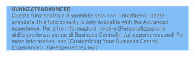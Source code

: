 <blockquote STYLE="background: #81BEF7;border-left:None"><span data-ttu-id="713c3-101"><b>AVANZATE</b></span><span class="sxs-lookup"><span data-stu-id="713c3-101"><b>ADVANCED</b></span></span><br /><span data-ttu-id="713c3-102">Questa funzionalità è disponibile solo con l'interfaccia utente avanzata.</span><span class="sxs-lookup"><span data-stu-id="713c3-102">This functionality is only available with the Advanced experience.</span></span> <span data-ttu-id="713c3-103">Per altre informazioni, vedere [Personalizzazione dell'esperienza utente di Business Central](../ui-experiences.md) </span><span class="sxs-lookup"><span data-stu-id="713c3-103">For more information, see [Customizing Your Business Central Experience](../ui-experiences.md) </span></span></blockquote>
